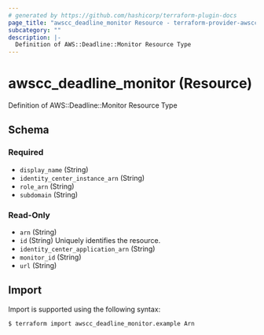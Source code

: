 ```yaml
---
# generated by https://github.com/hashicorp/terraform-plugin-docs
page_title: "awscc_deadline_monitor Resource - terraform-provider-awscc"
subcategory: ""
description: |-
  Definition of AWS::Deadline::Monitor Resource Type
---
```


# awscc_deadline_monitor (Resource)

Definition of AWS::Deadline::Monitor Resource Type



<!-- schema generated by tfplugindocs -->
## Schema

### Required

- `display_name` (String)
- `identity_center_instance_arn` (String)
- `role_arn` (String)
- `subdomain` (String)

### Read-Only

- `arn` (String)
- `id` (String) Uniquely identifies the resource.
- `identity_center_application_arn` (String)
- `monitor_id` (String)
- `url` (String)

## Import

Import is supported using the following syntax:

```shell
$ terraform import awscc_deadline_monitor.example Arn
```
